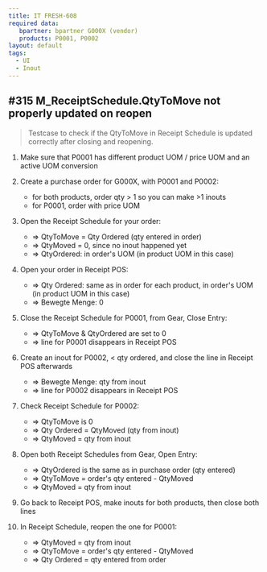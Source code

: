 ```yaml
---
title: IT FRESH-608
required data:
   bpartner: bpartner G000X (vendor)
   products: P0001, P0002
layout: default
tags:
  - UI
  - Inout
---
```

## #315 M_ReceiptSchedule.QtyToMove not properly updated on reopen

> Testcase to check if the QtyToMove in Receipt Schedule is updated correctly after closing and reopening.

1. Make sure that P0001 has different product UOM / price UOM and an active UOM conversion

1. Create a purchase order for G000X, with P0001 and P0002:
	* for both products, order qty > 1 so you can make >1 inouts
	* for P0001, order with price UOM
	
1. Open the Receipt Schedule for your order:
	* => QtyToMove = Qty Ordered (qty entered in order)
	* => QtyMoved = 0, since no inout happened yet
	* => QtyOrdered: in order's UOM (in product UOM in this case)
	
1. Open your order in Receipt POS:
	* => Qty Ordered: same as in order for each product, in order's UOM (in product UOM in this case)
	* => Bewegte Menge: 0
	
1. Close the Receipt Schedule for P0001, from Gear, Close Entry:
	* => QtyToMove & QtyOrdered are set to 0
	* => line for P0001 disappears in Receipt POS
	
1. Create an inout for P0002, < qty ordered, and close the line in Receipt POS afterwards
	* => Bewegte Menge: qty from inout
	* => line for P0002 disappears in Receipt POS
	
1. Check Receipt Schedule for P0002:
	* => QtyToMove is 0
    * => Qty Ordered = QtyMoved (qty from inout)
	* => QtyMoved = qty from inout

1. Open both Receipt Schedules from Gear, Open Entry:
	* => QtyOrdered is the same as in purchase order (qty entered)
	* => QtyToMove =  order's qty entered - QtyMoved
	* => QtyMoved = qty from inout
	
1. Go back to Receipt POS, make inouts for both products, then close both lines

1. In Receipt Schedule, reopen the one for P0001:
	* => QtyMoved = qty from inout
	* => QtyToMove = order's qty entered - QtyMoved
	* => Qty Ordered = qty entered from order